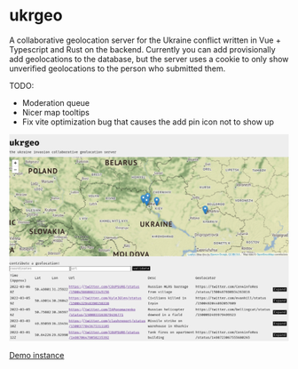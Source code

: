 # ukrgeo

A collaborative geolocation server for the Ukraine conflict written in Vue + Typescript and Rust on the backend. Currently you can add provisionally add geolocations to the database, but the server uses a cookie to only show unverified geolocations to the person who submitted them.

TODO:

- Moderation queue
- Nicer map tooltips
- Fix vite optimization bug that causes the add pin icon not to show up

![Demo image](ukrgeo.png)

[Demo instance](https://ukrgeo.x.charliegillespie.com)